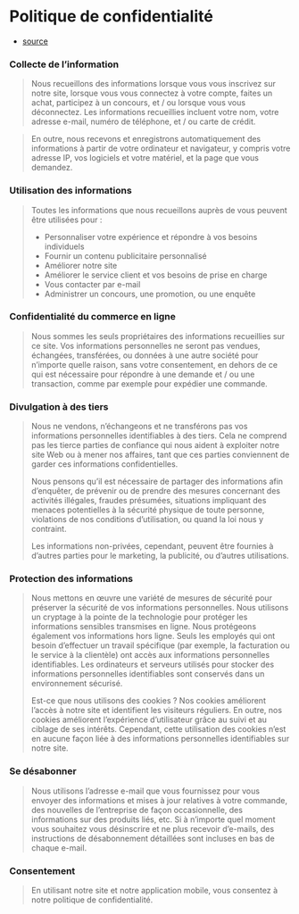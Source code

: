 # Politique de confidentialité

- [source](https://help.kooneo.com/article/433-politique-confidentialite-modele-gratuit-telecharger)

### Collecte de l’information

> Nous recueillons des informations lorsque vous vous inscrivez sur notre site, lorsque vous vous connectez à votre compte, 
> faites un achat, participez à un concours, et / ou lorsque vous vous déconnectez. Les informations recueillies incluent 
> votre nom, votre adresse e-mail, numéro de téléphone, et / ou carte de crédit.

> En outre, nous recevons et enregistrons automatiquement des informations à partir de votre ordinateur et navigateur, y 
> compris votre adresse IP, vos logiciels et votre matériel, et la page que vous demandez.
	

### Utilisation des informations

> Toutes les informations que nous recueillons auprès de vous peuvent être utilisées pour :
>
> - Personnaliser votre expérience et répondre à vos besoins individuels
> - Fournir un contenu publicitaire personnalisé
> - Améliorer notre site
> - Améliorer le service client et vos besoins de prise en charge
> - Vous contacter par e-mail
> - Administrer un concours, une promotion, ou une enquête
	

### Confidentialité du commerce en ligne

> Nous sommes les seuls propriétaires des informations recueillies sur ce site. Vos informations personnelles ne seront 
> pas vendues, échangées, transférées, ou données à une autre société pour n’importe quelle raison, sans votre consentement, 
> en dehors de ce qui est nécessaire pour répondre à une demande et / ou une transaction, comme par exemple pour expédier 
> une commande.
	

### Divulgation à des tiers

> Nous ne vendons, n’échangeons et ne transférons pas vos informations personnelles identifiables à des tiers. Cela ne 
> comprend pas les tierce parties de confiance qui nous aident à exploiter notre site Web ou à mener nos affaires, tant 
> que ces parties conviennent de garder ces informations confidentielles.
>
> Nous pensons qu’il est nécessaire de partager des informations afin d’enquêter, de prévenir ou de prendre des mesures 
> concernant des activités illégales, fraudes présumées, situations impliquant des menaces potentielles à la sécurité physique
>  de toute personne, violations de nos conditions d’utilisation, ou quand la loi nous y contraint.
>
> Les informations non-privées, cependant, peuvent être fournies à d’autres parties pour le marketing, la publicité, ou 
>d’autres utilisations.
	

### Protection des informations

> Nous mettons en œuvre une variété de mesures de sécurité pour préserver la sécurité de vos informations personnelles. 
> Nous utilisons un cryptage à la pointe de la technologie pour protéger les informations sensibles transmises en ligne. 
> Nous protégeons également vos informations hors ligne. Seuls les employés qui ont besoin d’effectuer un travail spécifique 
> (par exemple, la facturation ou le service à la clientèle) ont accès aux informations personnelles identifiables. Les 
> ordinateurs et serveurs utilisés pour stocker des informations personnelles identifiables sont conservés dans un environnement 
> sécurisé.
> 
> Est-ce que nous utilisons des cookies ?
> Nos cookies améliorent l’accès à notre site et identifient les visiteurs réguliers. En outre, nos cookies améliorent 
> l’expérience d’utilisateur grâce au suivi et au ciblage de ses intérêts. Cependant, cette utilisation des cookies n’est 
> en aucune façon liée à des informations personnelles identifiables sur notre site.
	

### Se désabonner

> Nous utilisons l’adresse e-mail que vous fournissez pour vous envoyer des informations et mises à jour relatives à votre 
> commande, des nouvelles de l’entreprise de façon occasionnelle, des informations sur des produits liés, etc. Si à n’importe
> quel moment vous souhaitez vous désinscrire et ne plus recevoir d’e-mails, des instructions de désabonnement détaillées 
>sont incluses en bas de chaque e-mail.
	

### Consentement

> En utilisant notre site et notre application mobile, vous consentez à notre politique de confidentialité.
	
